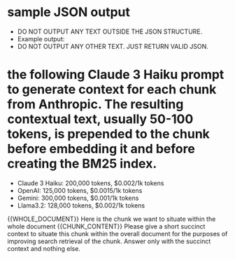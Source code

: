# sample JSON output
- DO NOT OUTPUT ANY TEXT OUTSIDE THE JSON STRUCTURE.
- Example output:
- DO NOT OUTPUT ANY OTHER TEXT. JUST RETURN VALID JSON.

# the following Claude 3 Haiku prompt to generate context for each chunk from Anthropic. The resulting contextual text, usually 50-100 tokens, is prepended to the chunk before embedding it and before creating the BM25 index.
- Claude 3 Haiku: 200,000 tokens, $0.002/1k tokens
- OpenAI: 125,000 tokens, $0.0015/1k tokens
- Gemini: 300,000 tokens, $0.001/1k tokens
- Llama3.2: 128,000 tokens, $0.002/1k tokens

<document> 
{{WHOLE_DOCUMENT}} 
</document> 
Here is the chunk we want to situate within the whole document 
<chunk> 
{{CHUNK_CONTENT}} 
</chunk> 
Please give a short succinct context to situate this chunk within the overall document for the purposes of improving search retrieval of the chunk. Answer only with the succinct context and nothing else. 

